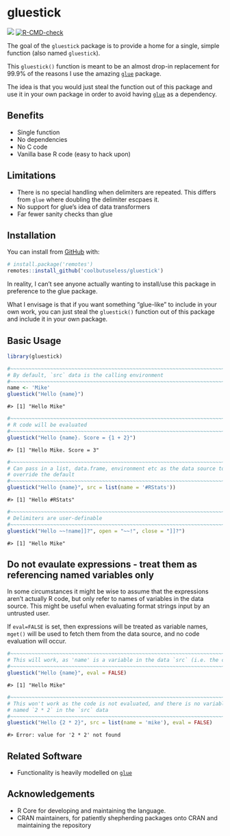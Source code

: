 
<!-- README.md is generated from README.Rmd. Please edit that file -->

# gluestick

<!-- badges: start -->

![](https://img.shields.io/badge/cool-useless-green.svg)
[![R-CMD-check](https://github.com/coolbutuseless/gluestick/workflows/R-CMD-check/badge.svg)](https://github.com/coolbutuseless/gluestick/actions)
<!-- badges: end -->

The goal of the `gluestick` package is to provide a home for a single,
simple function (also named `gluestick`).

This `gluestick()` function is meant to be an almost drop-in replacement
for 99.9% of the reasons I use the amazing
[`glue`](https://cran.r-project.org/package=glue) package.

The idea is that you would just steal the function out of this package
and use it in your own package in order to avoid having
[`glue`](https://cran.r-project.org/package=glue) as a dependency.

## Benefits

-   Single function
-   No dependencies
-   No C code
-   Vanilla base R code (easy to hack upon)

## Limitations

-   There is no special handling when delimiters are repeated. This
    differs from `glue` where doubling the delimiter escpaes it.
-   No support for glue’s idea of data transformers
-   Far fewer sanity checks than glue

## Installation

You can install from
[GitHub](https://github.com/coolbutuseless/gluestick) with:

``` r
# install.package('remotes')
remotes::install_github('coolbutuseless/gluestick')
```

In reality, I can’t see anyone actually wanting to install/use this
package in preference to the glue package.

What I envisage is that if you want something “glue-like” to include in
your own work, you can just steal the `gluestick()` function out of this
package and include it in your own package.

## Basic Usage

``` r
library(gluestick)

#~~~~~~~~~~~~~~~~~~~~~~~~~~~~~~~~~~~~~~~~~~~~~~~~~~~~~~~~~~~~~~~~~~~~~~~~~~~~~
# By default, `src` data is the calling environment
#~~~~~~~~~~~~~~~~~~~~~~~~~~~~~~~~~~~~~~~~~~~~~~~~~~~~~~~~~~~~~~~~~~~~~~~~~~~~~
name <- 'Mike'
gluestick("Hello {name}")
```

    #> [1] "Hello Mike"

``` r
#~~~~~~~~~~~~~~~~~~~~~~~~~~~~~~~~~~~~~~~~~~~~~~~~~~~~~~~~~~~~~~~~~~~~~~~~~~~~~
# R code will be evaluated
#~~~~~~~~~~~~~~~~~~~~~~~~~~~~~~~~~~~~~~~~~~~~~~~~~~~~~~~~~~~~~~~~~~~~~~~~~~~~~
gluestick("Hello {name}. Score = {1 + 2}")
```

    #> [1] "Hello Mike. Score = 3"

``` r
#~~~~~~~~~~~~~~~~~~~~~~~~~~~~~~~~~~~~~~~~~~~~~~~~~~~~~~~~~~~~~~~~~~~~~~~~~~~~~
# Can pass in a list, data.frame, environment etc as the data source to 
# override the default
#~~~~~~~~~~~~~~~~~~~~~~~~~~~~~~~~~~~~~~~~~~~~~~~~~~~~~~~~~~~~~~~~~~~~~~~~~~~~~
gluestick("Hello {name}", src = list(name = '#RStats'))
```

    #> [1] "Hello #RStats"

``` r
#~~~~~~~~~~~~~~~~~~~~~~~~~~~~~~~~~~~~~~~~~~~~~~~~~~~~~~~~~~~~~~~~~~~~~~~~~~~~~
# Delimiters are user-definable
#~~~~~~~~~~~~~~~~~~~~~~~~~~~~~~~~~~~~~~~~~~~~~~~~~~~~~~~~~~~~~~~~~~~~~~~~~~~~~
gluestick("Hello ~~!name]]?", open = "~~!", close = "]]?")
```

    #> [1] "Hello Mike"

## Do not evaulate expressions - treat them as referencing named variables only

In some circumstances it might be wise to assume that the expressions
aren’t actually R code, but only refer to names of variables in the data
source. This might be useful when evaluating format strings input by an
untrusted user.

If `eval=FALSE` is set, then expressions will be treated as variable
names, `mget()` will be used to fetch them from the data source, and no
code evaluation will occur.

``` r
#~~~~~~~~~~~~~~~~~~~~~~~~~~~~~~~~~~~~~~~~~~~~~~~~~~~~~~~~~~~~~~~~~~~~~~~~~~~~~
# This will work, as 'name' is a variable in the data `src` (i.e. the calling environment)
#~~~~~~~~~~~~~~~~~~~~~~~~~~~~~~~~~~~~~~~~~~~~~~~~~~~~~~~~~~~~~~~~~~~~~~~~~~~~~
gluestick("Hello {name}", eval = FALSE)
```

    #> [1] "Hello Mike"

``` r
#~~~~~~~~~~~~~~~~~~~~~~~~~~~~~~~~~~~~~~~~~~~~~~~~~~~~~~~~~~~~~~~~~~~~~~~~~~~~~
# This won't work as the code is not evaluated, and there is no variable 
# named `2 * 2` in the `src` data
#~~~~~~~~~~~~~~~~~~~~~~~~~~~~~~~~~~~~~~~~~~~~~~~~~~~~~~~~~~~~~~~~~~~~~~~~~~~~~
gluestick("Hello {2 * 2}", src = list(name = 'mike'), eval = FALSE)
```

    #> Error: value for '2 * 2' not found

## Related Software

-   Functionality is heavily modelled on
    [`glue`](https://cran.r-project.org/package=glue)

## Acknowledgements

-   R Core for developing and maintaining the language.
-   CRAN maintainers, for patiently shepherding packages onto CRAN and
    maintaining the repository

